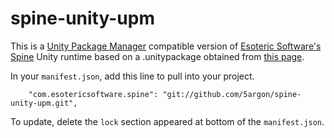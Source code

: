 # spine-unity-upm

This is a [Unity Package Manager](https://docs.unity3d.com/Packages/com.unity.package-manager-ui@latest/) compatible version of [Esoteric Software's Spine](http://esotericsoftware.com/) Unity runtime based on a .unitypackage obtained from [this page](http://esotericsoftware.com/spine-unity).

In your `manifest.json`, add this line to pull into your project.

```
    "com.esotericsoftware.spine": "git://github.com/5argon/spine-unity-upm.git",
```

To update, delete the `lock` section appeared at bottom of the `manifest.json`.